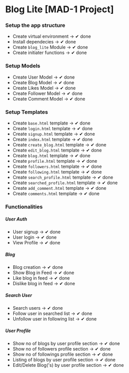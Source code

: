 # Blog Lite [MAD-1 Project]

### Setup the app structure

- Create virtual environment -> ✔ done
- Install dependecies -> ✔ done
- Create `blog_lite` Module -> ✔ done
- Create initiater functions -> ✔ done

### Setup Models
- Create User Model -> ✔ done
- Create Blog Model -> ✔ done
- Create Likes Model -> ✔ done
- Create Follower Model -> ✔ done
- Create Comment Model -> ✔ done

### Setup Templates
- Create `base.html` template -> ✔ done
- Create `login.html` template -> ✔ done
- Create `signup.html` template -> ✔ done
- Create `index.html` template -> ✔ done
- Create `create_blog.html` template -> ✔ done
- Create `edit_blog.html` template -> ✔ done
- Create `blog.html` template -> ✔ done
- Create `profile.html` template -> ✔ done
- Create `followers.html` template -> ✔ done
- Create `following.html` template -> ✔ done
- Create `search_profile.html` template -> ✔ done
- Create `searched_profile.html` template -> ✔ done
- Create `add_comment.html` template -> ✔ done
- Create `comments.html` template -> ✔ done

### Functionalities

##### User Auth
- User signup -> ✔ done
- User login -> ✔ done
- View Profile -> ✔ done
##### Blog
- Blog creation -> ✔ done
- Show Blog in Feed -> ✔ done
- Like blog in feed -> ✔ done
- Dislike blog in feed -> ✔ done
##### Search User
- Search users -> ✔ done
- Follow user in searched list -> ✔ done
- Unfollow user in following list -> ✔ done
##### User Profile
- Show no of blogs by user profile section -> ✔ done
- Show no of followers profile section -> ✔ done
- Show no of followings profile section -> ✔ done
- Listing of blogs by user profile section -> ✔ done
- Edit/Delete Blog('s) by user profile section -> ✔ done
